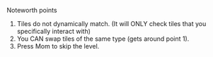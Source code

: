 Noteworth points
1. Tiles do not dynamically match. (It will ONLY check tiles that you specifically interact with)
2. You CAN swap tiles of the same type (gets around point 1).
3. Press Mom to skip the level.

